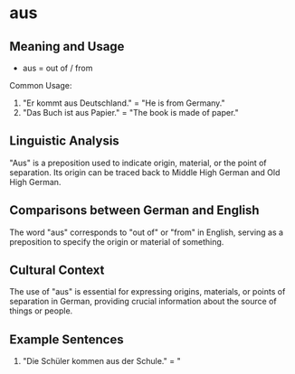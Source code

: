# aus
## Meaning and Usage
* aus = out of / from

Common Usage:
1. "Er kommt aus Deutschland." = "He is from Germany."
2. "Das Buch ist aus Papier." = "The book is made of paper."

## Linguistic Analysis
"Aus" is a preposition used to indicate origin, material, or the point of separation. Its origin can be traced back to Middle High German and Old High German.

## Comparisons between German and English
The word "aus" corresponds to "out of" or "from" in English, serving as a preposition to specify the origin or material of something.

## Cultural Context
The use of "aus" is essential for expressing origins, materials, or points of separation in German, providing crucial information about the source of things or people.

## Example Sentences
1. "Die Schüler kommen aus der Schule." = "